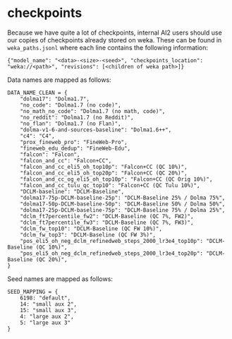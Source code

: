# checkpoints

Because we have quite a lot of checkpoints, internal AI2 users should use our copies of checkpoints already stored on weka. These can be found in `weka_paths.jsonl` where each line contains the following information:
```
{"model_name": "<data>-<size>-<seed>", "checkpoints_location": "weka://<path>", "revisions": [<children of weka path>]}
```


Data names are mapped as follows:
```
DATA_NAME_CLEAN = {
    "dolma17": "Dolma1.7",
    "no_code": "Dolma1.7 (no code)", 
    "no_math_no_code": "Dolma1.7 (no math, code)",
    "no_reddit": "Dolma1.7 (no Reddit)",
    "no_flan": "Dolma1.7 (no Flan)",
    "dolma-v1-6-and-sources-baseline": "Dolma1.6++",
    "c4": "C4",
    "prox_fineweb_pro": "FineWeb-Pro",
    "fineweb_edu_dedup": "FineWeb-Edu", 
    "falcon": "Falcon",
    "falcon_and_cc": "Falcon+CC",
    "falcon_and_cc_eli5_oh_top10p": "Falcon+CC (QC 10%)",
    "falcon_and_cc_eli5_oh_top20p": "Falcon+CC (QC 20%)",
    "falcon_and_cc_og_eli5_oh_top10p": "Falcon+CC (QC Orig 10%)",
    "falcon_and_cc_tulu_qc_top10": "Falcon+CC (QC Tulu 10%)",
    "DCLM-baseline": "DCLM-Baseline",
    "dolma17-75p-DCLM-baseline-25p": "DCLM-Baseline 25% / Dolma 75%",
    "dolma17-50p-DCLM-baseline-50p": "DCLM-Baseline 50% / Dolma 50%", 
    "dolma17-25p-DCLM-baseline-75p": "DCLM-Baseline 75% / Dolma 25%",
    "dclm_ft7percentile_fw2": "DCLM-Baseline (QC 7%, FW2)",
    "dclm_ft7percentile_fw3": "DCLM-Baseline (QC 7%, FW3)",
    "dclm_fw_top10": "DCLM-Baseline (QC FW 10%)",
    "dclm_fw_top3": "DCLM-Baseline (QC FW 3%)",
    "pos_eli5_oh_neg_dclm_refinedweb_steps_2000_lr3e4_top10p": "DCLM-Baseline (QC 10%)",
    "pos_eli5_oh_neg_dclm_refinedweb_steps_2000_lr3e4_top20p": "DCLM-Baseline (QC 20%)",
}
```

Seed names are mapped as follows:
```
SEED_MAPPING = {
    6198: "default",
    14: "small aux 2",
    15: "small aux 3",
    4: "large aux 2",
    5: "large aux 3"
}
```

